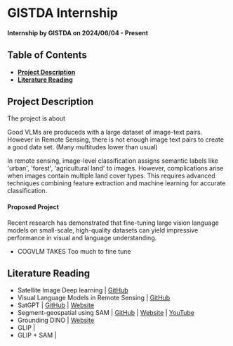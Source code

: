 # GISTDA Internship
#### **Internship by GISTDA on 2024/06/04 - Present**

## Table of Contents

- **[Project Description](#project-description)**
- **[Literature Reading](#literature-reading)**

## Project Description

The project is about 

Good VLMs are produceds with a large dataset of image-text pairs. However in Remote Sensing, there is not enough image text pairs to create a good data set. (Many multitudes lower than usual)

In remote sensing, image-level classification assigns semantic labels like 'urban', 'forest', 'agricultural land' to images. However, complications arise when images contain multiple land cover types. This requires advanced techniques combining feature extraction and machine learning for accurate classification. 

#### Proposed Project
Recent research has demonstrated that fine-tuning large vision language models on small-scale, high-quality datasets can yield impressive performance in visual and language understanding.

- COGVLM TAKES Too much to fine tune

## Literature Reading
- Satellite Image Deep learning | [GitHub](https://github.com/satellite-image-deep-learning)
- Visual Language Models in Remote Sensing | [GitHub](https://github.com/lzw-lzw/awesome-remote-sensing-vision-language-models.git)
- SatGPT | [GitHub](https://github.com/lalligagger/satgpt.git) | [Website](https://satgpt.net/) 
- Segment-geospatial using SAM | [GitHub](https://github.com/opengeos/segment-geospatial.git) | [Website](https://samgeo.gishub.org/examples/text_prompts_batch/) | [YouTube](https://www.youtube.com/watch?v=cSDvuv1zRos&ab_channel=OpenGeospatialSolutions)
- Grounding DINO | [Website](https://huggingface.co/docs/transformers/en/model_doc/grounding-dino)
- GLIP |
- GLIP + SAM |

